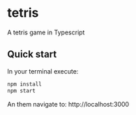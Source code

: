 # tetris
A tetris game in Typescript 

## Quick start

In your terminal execute:

```bash
npm install
npm start
```

An them navigate to: http://localhost:3000
